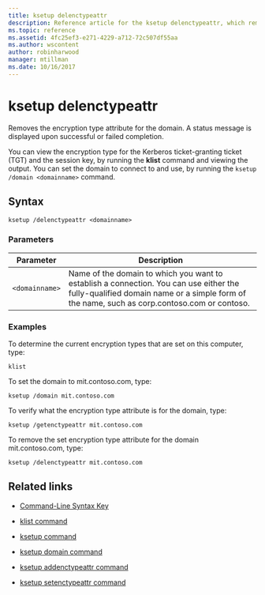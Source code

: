 ```yaml
---
title: ksetup delenctypeattr
description: Reference article for the ksetup delenctypeattr, which removes the encryption type attribute for the domain.
ms.topic: reference
ms.assetid: 4fc25ef3-e271-4229-a712-72c507df55aa
ms.author: wscontent
author: robinharwood
manager: mtillman
ms.date: 10/16/2017
---
```


# ksetup delenctypeattr

Removes the encryption type attribute for the domain. A status message is displayed upon successful or failed completion.

You can view the encryption type for the Kerberos ticket-granting ticket (TGT) and the session key, by running the **klist** command and viewing the output. You can set the domain to connect to and use, by running the `ksetup /domain <domainname>` command.

## Syntax

```
ksetup /delenctypeattr <domainname>
```

### Parameters

| Parameter | Description |
| ----------| ----------- |
| `<domainname>` | Name of the domain to which you want to establish a connection. You can use either the fully-qualified domain name or a simple form of the name, such as corp.contoso.com or contoso. |

### Examples

To determine the current encryption types that are set on this computer, type:

```
klist
```

To set the domain to mit.contoso.com, type:

```
ksetup /domain mit.contoso.com
```

To verify what the encryption type attribute is for the domain, type:

```
ksetup /getenctypeattr mit.contoso.com
```

To remove the set encryption type attribute for the domain mit.contoso.com, type:

```
ksetup /delenctypeattr mit.contoso.com
```

## Related links

- [Command-Line Syntax Key](command-line-syntax-key.md)

- [klist command](klist.md)

- [ksetup command](ksetup.md)

- [ksetup domain command](ksetup-domain.md)

- [ksetup addenctypeattr command](ksetup-addenctypeattr.md)

- [ksetup setenctypeattr command](ksetup-setenctypeattr.md)
